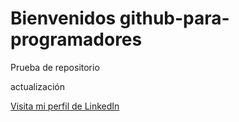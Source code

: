 # Bienvenidos github-para-programadores
Prueba de repositorio

actualización


[Visita mi perfil de LinkedIn](https://www.linkedin.com/in/santimang/)
